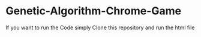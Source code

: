 # Genetic-Algorithm-Chrome-Game

If you want to run  the Code simply Clone this repository and run the html file
